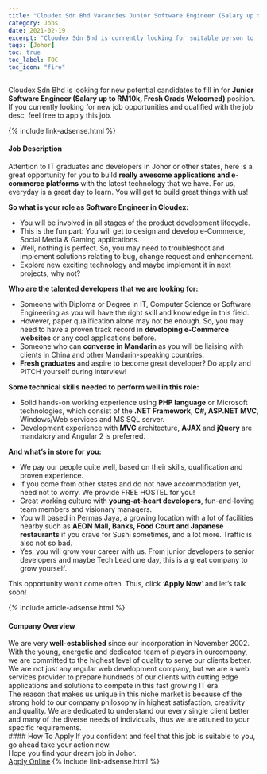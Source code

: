 ```yaml
---
title: "Cloudex Sdn Bhd Vacancies Junior Software Engineer (Salary up to RM10k, Fresh Grads Welcomed)" 
category: Jobs 
date: 2021-02-19 
excerpt: "Cloudex Sdn Bhd is currently looking for suitable person to fill in the Junior Software Engineer (Salary up to RM10k, Fresh Grads Welcomed) which based in Johor" 
tags: [Johor] 
toc: true 
toc_label: TOC 
toc_icon: "fire" 
--- 
```


<p>Cloudex Sdn Bhd is looking for new potential candidates to fill in for <b>Junior Software Engineer (Salary up to RM10k, Fresh Grads Welcomed)</b> position. If you currently looking for new job opportunities and qualified with the job desc, feel free to apply this job.
</p>{% include link-adsense.html %} 
<div><div><h4>Job Description</h4></div><div><div><span><div><p>Attention to IT graduates and developers in Johor or other states, here is a great opportunity for you to build <strong>really awesome applications and e-commerce platforms</strong> with the latest technology that we have. For us, everyday is a great day to learn. You will get to build great things with us!</p><p><strong>So what is your role as Software Engineer in Cloudex:</strong></p><ul><li>You will be involved in all stages of the product development lifecycle.</li><li>This is the fun part:&#160;You will get to design and develop e-Commerce, Social Media &amp; Gaming applications.</li><li>Well, nothing is perfect. So, you may need to troubleshoot and implement solutions relating to bug, change request and enhancement.</li><li>Explore new exciting technology and maybe implement it in next projects, why not?</li></ul><p><strong>Who are the talented developers that we are looking for:</strong></p><ul><li>Someone with Diploma or Degree in IT, Computer Science or Software Engineering as you will have the right skill and knowledge in this field.</li><li>However, paper qualification alone may not be enough. So, you may need to have a proven track record in <strong>developing e-Commerce websites</strong> or any cool applications before.</li><li>Someone who can <strong>converse in Mandarin </strong>as you will be liaising with clients in China and other Mandarin-speaking countries.</li><li><strong>Fresh graduates</strong> and aspire to become great developer? Do apply and PITCH yourself during interview!</li></ul><p><strong>Some technical skills needed to perform well in this role:</strong></p><ul><li>Solid hands-on working experience using <strong>PHP language</strong> or Microsoft technologies, which consist of the <strong>.NET Framework</strong>, <strong>C#, ASP.NET MVC</strong>, Windows/Web services and MS SQL server.</li><li>Development experience with <strong>MVC</strong> architecture, <strong>AJAX </strong>and <strong>jQuery </strong>are mandatory and Angular 2 is preferred.</li></ul><p><strong>And what&#8217;s in store for you:</strong></p><ul><li>We pay our people quite well, based on their skills, qualification and proven experience.</li><li>If you come from other states and do not have accommodation yet, need not to worry. We provide FREE HOSTEL for you!</li><li>Great working culture with <strong>young-at-heart developers</strong>, fun-and-loving team members and visionary managers.</li><li>You will based in Permas Jaya, a growing location with a lot of facilities nearby such as <strong>AEON Mall, Banks, Food Court and Japanese restaurants</strong> if you crave for Sushi sometimes, and a lot more. Traffic is also not so bad.</li><li>Yes, you will grow your career with us. From junior developers to senior developers and maybe Tech Lead one day, this is a great company to grow yourself.</li></ul><p>This opportunity won&#8217;t come often. Thus, click <strong>&#8216;Apply Now</strong>&#8217; and let&#8217;s talk soon!</p></div></span></div></div></div> 
{% include article-adsense.html %} 
<div><div><h4>Company Overview</h4></div><div><div><span><div><div>We are very <strong>well-established</strong> since our incorporation in November 2002. With the young, energetic and dedicated team of players in ourcompany, we are committed to the highest level of quality to serve our clients better.</div>
<div>We are not just any regular web development company, but we are a web services provider to prepare hundreds of our clients with cutting edge applications and solutions to compete in this fast growing IT era.</div>
<div>The reason that makes us unique in this niche market is because of the strong hold to our company philosophy in highest satisfaction, creativity and quality. We are dedicated to understand our every single client better and many of the diverse needs of individuals, thus we are attuned to your specific requirements.</div></div></span></div></div></div> 
#### How To Apply 
If you confident and feel that this job is suitable to you, go ahead take your action now. <br/> 
Hope you find your dream job in Johor. <br/> 
<a href="https://www.jobstreet.com.my/en/job/junior-software-engineer-salary-up-to-rm10k-fresh-grads-welcomed-4485037?jobId=jobstreet-my-job-4485037&" class="btn btn--info" target="_blank" rel="nofollow noopenner">Apply Online</a> 
{% include link-adsense.html %} 